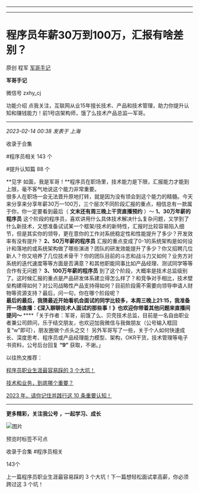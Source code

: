 ----------------------------------------
----------------------------------------
#  程序员年薪30万到100万，汇报有啥差别？

原创 程军  [ 军哥手记 ](javascript:void\(0\);)

**军哥手记** ![]()

微信号 zxhy_cj

功能介绍 点我关注，互联网从业15年擅长技术、产品和技术管理，助力你提升认知和赚钱能力！前1号店架构师，饿了么技术产品总监—军哥。

____

_2023-02-14 00:38_ _发表于 上海_

收录于合集

#程序员相关 143 个

#提升认知篇 88 个

**见字 如面，我是军哥！**程序员在职场里，技术能力是下限，汇报能力才能到上限，毫不客气地说这个能力非常重要。  
很多人在职场一会无法晋升原地打转，就是因为没有领会到这个能力的精髓。今天来分享来分享年薪30万—100万，三个层次不同阶段汇报的重点，相信总有一款属于你，你一定要看到最后（
**文末还有周三晚上干货直播预约** ）～ **1、30万年薪的程序员**
这个阶段的程序员，喜欢讲用什么具体技术解决什么复杂问题，又学到了什么新技术，又想准备试试某一个框架/技术的新特性，汇报时比较容易陷入细节，但是其实你的领导，更在意你的工作对系统稳定性和性能提升了多少？开发效率有没有提升？
**2、50万年薪的程序员**
汇报的重点变成了0-1的系统架构是如何设计和落地的或系统架构做了哪些演进？团队的研发效能提升了多少？你又招聘几位新人？你又培养了几位技术骨干？你的团队目前的斗志和战斗力又如何？业务方对系统的迭代速度等等方面是否满意？和其他职能同事比如产品经理、测试同学等等合作有无问题？
**3、100万年薪的程序员**
到了这个阶段，大概率是技术总监级别了。这时候汇报的重点是产品研发体系建立得怎么样了？和竞争对手相比，技术壁垒构建得如何？对公司战略性产品支持得如何？目前阶段需不需要向领导申请人财物等资源支持？最后，问一句，你在哪个阶段呢？  
**最后的最后，我猜最近开始看机会面试的同学比较多，本周三晚上21:15，我准备开一场直播：《深入聊聊技术人面试的那些事！》也欢迎你带着其他问题来直播间提问～**
****「关于作者：军哥，前饿了么、贝壳技术总监，目前是一名自由职业者兼公司顾问，乐于结交朋友，也欢迎加我微信与我做朋友（公号输入框回复“w”即可），朋友圈做个点头之交！
另外军哥写了一些，关于个人如何快速成长、深度思考、程序员或产品经理能力模型、架构，OKR干货，技术管理等电子书资料，公号后台回复 **“9”**
获取，不谢。」  

以往热文推荐：

[程序员职业生涯最容易踩的 3
个大坑！](http://mp.weixin.qq.com/s?__biz=MzA3MDU2MjM4Ng==&mid=2247497240&idx=1&sn=f857ef09952ac8ff12d0561afebdb88e&chksm=9f385125a84fd833420183ac6ca7795e231619305bdb8bf0b036c1e6b64de0ff96d0e2aa1fe8&scene=21#wechat_redirect)  

[技术和业务，到底哪个重要？](http://mp.weixin.qq.com/s?__biz=MzA3MDU2MjM4Ng==&mid=2247497237&idx=1&sn=f0795170d6daf4c83fa44cc0a5ffef5b&chksm=9f385128a84fd83e0a40246c2efedb64f03fead8f9feffefee11033cd62597247f09903b23ff&scene=21#wechat_redirect)

[2023 年，请你记住并践行这 10
条重要认知！](http://mp.weixin.qq.com/s?__biz=MzA3MDU2MjM4Ng==&mid=2247497196&idx=1&sn=30c9343da2f5392cd60c9ea51cf7be11&chksm=9f3852d1a84fdbc7a8acd196fc891e0e63ccfd113ee478ecce63ebf19af23270bdd7c613868b&scene=21#wechat_redirect)

  

* * *

  

 **更多精彩，关注我公号** **，一起学习、成长**

![图片](https://mmbiz.qpic.cn/mmbiz_png/b96CibCt70iaajvl7fD4ZCicMcjhXMp1v6UibM134tIsO1j5yqHyNhh9arj090oAL7zGhRJRq6cFqFOlDZMleLl4pw/640?wx_fmt=png)

预览时标签不可点

收录于合集 #程序员相关

143个

上一篇程序员职业生涯最容易踩的 3 个大坑！下一篇想轻松面试拿高薪，你必须跨过这 3 个坑！

